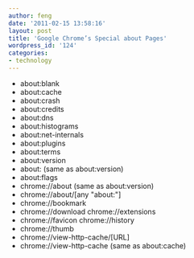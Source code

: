 ```yaml
---
author: feng
date: '2011-02-15 13:58:16'
layout: post
title: 'Google Chrome’s Special about Pages'
wordpress_id: '124'
categories:
- technology
---
```


* about:blank
* about:cache
* about:crash
* about:credits
* about:dns
* about:histograms
* about:net-internals
* about:plugins
* about:terms
* about:version
* about: (same as about:version)
* about:flags
* chrome://about (same as about:version)
* chrome://about/[any "about:"]
* chrome://bookmark
* chrome://download chrome://extensions
* chrome://favicon chrome://history
* chrome://thumb
* chrome://view-http-cache/[URL]
* chrome://view-http-cache (same as about:cache)


